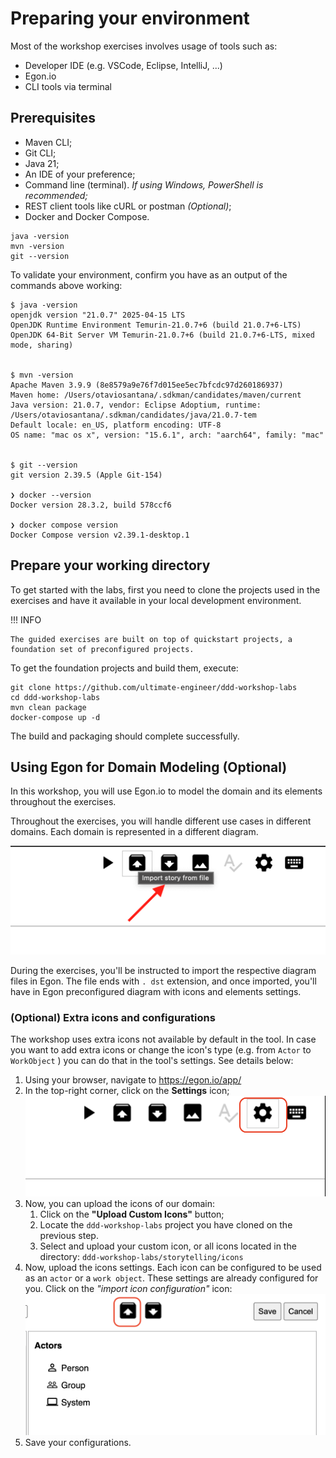 # Preparing your environment

Most of the workshop exercises involves usage of tools such as: 
- Developer IDE (e.g. VSCode, Eclipse, IntelliJ, ...)
- Egon.io
- CLI tools via terminal 

## Prerequisites

* Maven CLI;
* Git CLI;
* Java 21;
* An IDE of your preference;
* Command line (terminal). _If using Windows, PowerShell is recommended;_
* REST client tools like cURL or postman _(Optional)_;
* Docker and Docker Compose.

```shell
java -version
mvn -version
git --version
```

To validate your environment, confirm you have as an output of the commands above working:
```shell
$ java -version
openjdk version "21.0.7" 2025-04-15 LTS
OpenJDK Runtime Environment Temurin-21.0.7+6 (build 21.0.7+6-LTS)
OpenJDK 64-Bit Server VM Temurin-21.0.7+6 (build 21.0.7+6-LTS, mixed mode, sharing)


$ mvn -version
Apache Maven 3.9.9 (8e8579a9e76f7d015ee5ec7bfcdc97d260186937)
Maven home: /Users/otaviosantana/.sdkman/candidates/maven/current
Java version: 21.0.7, vendor: Eclipse Adoptium, runtime: /Users/otaviosantana/.sdkman/candidates/java/21.0.7-tem
Default locale: en_US, platform encoding: UTF-8
OS name: "mac os x", version: "15.6.1", arch: "aarch64", family: "mac"


$ git --version
git version 2.39.5 (Apple Git-154)

❯ docker --version
Docker version 28.3.2, build 578ccf6

❯ docker compose version
Docker Compose version v2.39.1-desktop.1
```

## Prepare your working directory

To get started with the labs, first you need to clone the projects used in the exercises and have it available in your 
local development environment.

!!! INFO

	The guided exercises are built on top of quickstart projects, a foundation set of preconfigured projects.

To get the foundation projects and build them, execute: 

```shell
git clone https://github.com/ultimate-engineer/ddd-workshop-labs
cd ddd-workshop-labs
mvn clean package
docker-compose up -d
```

The build and packaging should complete successfully.

## Using Egon for Domain Modeling (Optional)

In this workshop, you will use Egon.io to model the domain and its elements throughout the exercises. 

Throughout the exercises, you will handle different use cases in different domains. Each domain is represented in a 
different diagram.  

![egon import settings](images/00-egon-import-diagram.png)

During the exercises, you'll be instructed to import the respective diagram files in Egon. The file ends with `.
dst` extension, and once imported, you'll have in Egon preconfigured diagram with icons and elements settings.

### (Optional) Extra icons and configurations 

The workshop uses extra icons not available by default in the tool. In case you want to add extra icons or change 
the icon's type (e.g. from `Actor` to `WorkObject` ) you can do that in the tool's settings. 
See details below:

1. Using your browser, navigate to https://egon.io/app/
2. In the top-right corner, click on the **Settings** icon;
   ![egon settings](images/00-egon-settings.png)
3. Now, you can upload the icons of our domain:
   1. Click on the **"Upload Custom Icons"** button;
   2. Locate the `ddd-workshop-labs` project you have cloned on the previous step. 
   3. Select and upload your custom icon, or all icons located in the directory:
      ```ddd-workshop-labs/storytelling/icons```
4. Now, upload the icons settings. Each icon can be configured to be used as an `actor` or a `work object`. These 
   settings are already configured for you. Click on the *"import icon configuration"* icon:
   ![egon import settings](images/00-egon-import-icon-settings.png)
5. Save your configurations.  

